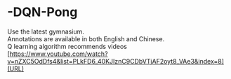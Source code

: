 # -DQN-Pong
Use the latest gymnasium.  
Annotations are available in both English and Chinese.  
Q learning algorithm recommends videos  
[https://www.youtube.com/watch?v=nZXC5OdDfs4&list=PLkFD6_40KJIznC9CDbVTjAF2oyt8_VAe3&index=8](URL)
